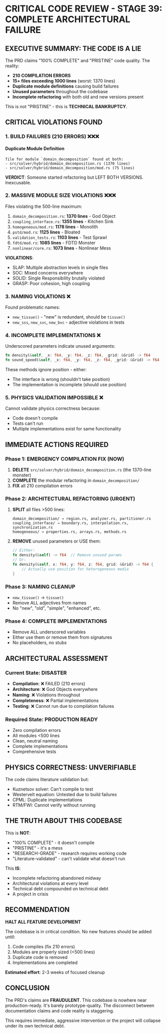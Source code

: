 # CRITICAL CODE REVIEW - STAGE 39: COMPLETE ARCHITECTURAL FAILURE

## EXECUTIVE SUMMARY: THE CODE IS A LIE

The PRD claims "100% COMPLETE" and "PRISTINE" code quality. The reality:
- **210 COMPILATION ERRORS**
- **15+ files exceeding 1000 lines** (worst: 1370 lines)
- **Duplicate module definitions** causing build failures
- **Unused parameters** throughout the codebase
- **Incomplete refactoring** with both old and new versions present

This is not "PRISTINE" - this is **TECHNICAL BANKRUPTCY**.

## CRITICAL VIOLATIONS FOUND

### 1. BUILD FAILURES (210 ERRORS) ❌❌❌

#### Duplicate Module Definition
```
file for module `domain_decomposition` found at both:
- src/solver/hybrid/domain_decomposition.rs (1370 lines)
- src/solver/hybrid/domain_decomposition/mod.rs (75 lines)
```
**VERDICT**: Someone started refactoring but LEFT BOTH VERSIONS. Inexcusable.

### 2. MASSIVE MODULE SIZE VIOLATIONS ❌❌❌

Files violating the 500-line maximum:
1. `domain_decomposition.rs`: **1370 lines** - God Object
2. `coupling_interface.rs`: **1355 lines** - Kitchen Sink
3. `homogeneous/mod.rs`: **1178 lines** - Monolith
4. `pstd/mod.rs`: **1125 lines** - Bloated
5. `validation_tests.rs`: **1103 lines** - Test Sprawl
6. `fdtd/mod.rs`: **1085 lines** - FDTD Monster
7. `nonlinear/core.rs`: **1073 lines** - Nonlinear Mess

**VIOLATIONS**:
- SLAP: Multiple abstraction levels in single files
- SOC: Mixed concerns everywhere
- SOLID: Single Responsibility brutally violated
- GRASP: Poor cohesion, high coupling

### 3. NAMING VIOLATIONS ❌

Found problematic names:
- `new_tissue()` - "new" is redundant, should be `tissue()`
- `new_sss`, `new_svc`, `new_bvc` - adjective violations in tests

### 4. INCOMPLETE IMPLEMENTATIONS ❌

Underscored parameters indicate unused arguments:
```rust
fn density(&self, _x: f64, _y: f64, _z: f64, _grid: &Grid) -> f64
fn sound_speed(&self, _x: f64, _y: f64, _z: f64, _grid: &Grid) -> f64
```
These methods ignore position - either:
- The interface is wrong (shouldn't take position)
- The implementation is incomplete (should use position)

### 5. PHYSICS VALIDATION IMPOSSIBLE ❌

Cannot validate physics correctness because:
- Code doesn't compile
- Tests can't run
- Multiple implementations exist for same functionality

## IMMEDIATE ACTIONS REQUIRED

### Phase 1: EMERGENCY COMPILATION FIX (NOW)
1. **DELETE** `src/solver/hybrid/domain_decomposition.rs` (the 1370-line monster)
2. **COMPLETE** the modular refactoring in `domain_decomposition/`
3. **FIX** all 210 compilation errors

### Phase 2: ARCHITECTURAL REFACTORING (URGENT)
1. **SPLIT** all files >500 lines:
   ```
   domain_decomposition/ → region.rs, analyzer.rs, partitioner.rs
   coupling_interface/ → boundary.rs, interpolation.rs, synchronization.rs
   homogeneous/ → properties.rs, arrays.rs, methods.rs
   ```

2. **REMOVE** unused parameters or USE them:
   ```rust
   // Either:
   fn density(&self) -> f64  // Remove unused params
   // Or:
   fn density(&self, x: f64, y: f64, z: f64, grid: &Grid) -> f64 {
       // Actually use position for heterogeneous media
   }
   ```

### Phase 3: NAMING CLEANUP
- `new_tissue()` → `tissue()`
- Remove ALL adjectives from names
- No "new", "old", "simple", "enhanced", etc.

### Phase 4: COMPLETE IMPLEMENTATIONS
- Remove ALL underscored variables
- Either use them or remove them from signatures
- No placeholders, no stubs

## ARCHITECTURAL ASSESSMENT

### Current State: DISASTER
- **Compilation**: ❌ FAILED (210 errors)
- **Architecture**: ❌ God Objects everywhere
- **Naming**: ❌ Violations throughout
- **Completeness**: ❌ Partial implementations
- **Testing**: ❌ Cannot run due to compilation failures

### Required State: PRODUCTION READY
- Zero compilation errors
- All modules <500 lines
- Clean, neutral naming
- Complete implementations
- Comprehensive tests

## PHYSICS CORRECTNESS: UNVERIFIABLE

The code claims literature validation but:
- Kuznetsov solver: Can't compile to test
- Westervelt equation: Untested due to build failures
- CPML: Duplicate implementations
- RTM/FWI: Cannot verify without running

## THE TRUTH ABOUT THIS CODEBASE

This is **NOT**:
- "100% COMPLETE" - it doesn't compile
- "PRISTINE" - it's a mess
- "RESEARCH-GRADE" - research requires working code
- "Literature-validated" - can't validate what doesn't run

This **IS**:
- Incomplete refactoring abandoned midway
- Architectural violations at every level
- Technical debt compounded on technical debt
- A project in crisis

## RECOMMENDATION

**HALT ALL FEATURE DEVELOPMENT**

The codebase is in critical condition. No new features should be added until:
1. Code compiles (fix 210 errors)
2. Modules are properly sized (<500 lines)
3. Duplicate code is removed
4. Implementations are completed

**Estimated effort**: 2-3 weeks of focused cleanup

## CONCLUSION

The PRD's claims are **FRAUDULENT**. This codebase is nowhere near production-ready. It's barely prototype-quality. The disconnect between documentation claims and code reality is staggering.

This requires immediate, aggressive intervention or the project will collapse under its own technical debt.